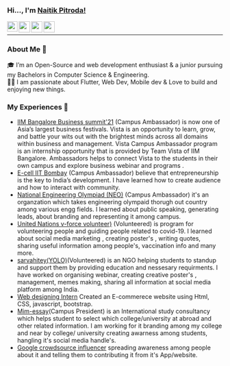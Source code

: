 ### Hi..., I'm [Naitik Pitroda!](https://codenaitik.github.io/NaitikPitroda/)

<a href="https://www.linkedin.com/in/naitik-pitroda-75056b1a9/">
  <img align="left" width="24px" src="https://cdn.jsdelivr.net/npm/simple-icons@v3/icons/linkedin.svg"  />
</a>

<a href="pitroda.np@gmail.com">
  <img align="left" width="26px" src="https://cdn.jsdelivr.net/npm/simple-icons@v3/icons/gmail.svg" />
</a>
<a href="https://www.instagram.com/naitik_pitroda/">
  <img align="left" width="26px" src="https://cdn.jsdelivr.net/npm/simple-icons@v3/icons/instagram.svg" />
</a>
<a href="https://dev.to/naitik_pitroda">
  <img align="left" width="26px" src="https://cdn.jsdelivr.net/npm/simple-icons@v3/icons/medium.svg" />
</a>

<br />
<hr>

### About Me 🚀
🎓 I’m an Open-Source and web development enthusiast & a junior pursuing my Bachelors in Computer Science & Engineering. </br>
👨‍💻  I am passionate about Flutter, Web Dev, Mobile dev & Love to build and enjoying new things. </br>

### My Experiences 🙌

- [IIM Bangalore Business summit'21](https://www.iimb-vista.com/vcap-2021/) (Campus Ambassador) is now one of Asia’s largest business festivals. Vista is an opportunity to learn, grow, and battle your wits out with the brightest minds across all domains within business and management.
Vista Campus Ambassador program is an internship opportunity that is provided by Team Vista of IIM Bangalore. Ambassadors helps to connect Vista to the students in their own campus and explore business webinar and programs .
- [E-cell IIT Bombay](https://www.ecell.in/2020/) (Campus Ambassador) believe that entrepreneurship is the key to India’s development. I have learned how to create audience and how to interact with community.
- [National Engineering Olympiad (NEO)](https://nationalolympiad.org/) (Campus Ambassador) it's an organzation which takes engineering olympaid thorugh out country among various engg fields. I learned about public speaking, generating leads, about branding and representing it among campus.
- [United Nations v-force volunteer)](https://v-force.in/) (Volunteered) is program for volunteering people and guiding people related to covid-19. I learned about social media marketing , creating poster's , writing quotes, sharing useful information among people's, vaccination info and many more.
- [sarvahitey(YOLO)](https://www.sarvahitey.org/)(Volunteered) is an NGO helping students to standup and support them by providing education and nessesary requirments. I have worked on organising webinar, creating creative poster's , management, memes making, sharing all information at social media platform among India.
- [Web designing Intern](https://internshipstudio.com/) Created an E-commerece website using Html, CSS, javascript, bootstrap.
- [Mim-essay](https://www.mim-essay.com/)(Campus President) is an International study consultancy which helps student to select which college/university at abroad and other related information. I am working for it branding among my college and near by college/ university creating awarness among students, hangling it's social media handle's. 
- [Google crowdsource influencer](https://crowdsource.google.com/) spreading awareness among people about it and telling them to contributing it from it's App/website. 








